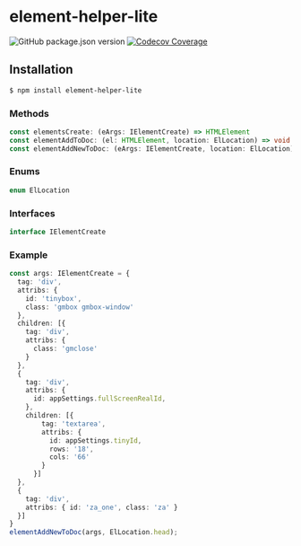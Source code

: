 # element-helper-lite

![GitHub package.json version](https://img.shields.io/github/package-json/v/Amourspirit/element-helper-lite.svg) [![Codecov Coverage](https://img.shields.io/codecov/c/github/Amourspirit/element-helper-lite/coverage.svg?style=flat-square)](https://codecov.io/gh/Amourspirit/element-helper-lite/)

## Installation

```bash
$ npm install element-helper-lite
```

### Methods
```ts
const elementsCreate: (eArgs: IElementCreate) => HTMLElement
const elementAddToDoc: (el: HTMLElement, location: ElLocation) => void
const elementAddNewToDoc: (eArgs: IElementCreate, location: ElLocation) => HTMLElement
```

### Enums

```ts
enum ElLocation
```

### Interfaces

```ts
interface IElementCreate
```

### Example

```ts
const args: IElementCreate = {
  tag: 'div',
  attribs: {
    id: 'tinybox',
    class: 'gmbox gmbox-window'
  },
  children: [{
    tag: 'div',
    attribs: {
      class: 'gmclose'
    }
  },
  {
    tag: 'div',
    attribs: {
      id: appSettings.fullScreenRealId,
    },
    children: [{
        tag: 'textarea',
        attribs: {
          id: appSettings.tinyId,
          rows: '18',
          cols: '66'
        }
      }]
  },
  {
    tag: 'div',
    attribs: { id: 'za_one', class: 'za' }
  }]
}
elementAddNewToDoc(args, ElLocation.head);
```